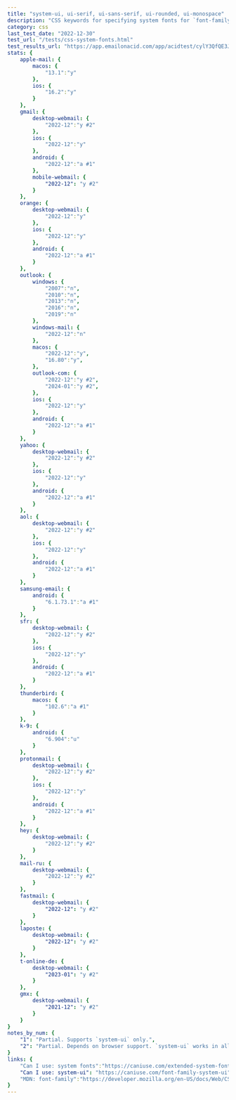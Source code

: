 ```yaml
---
title: "system-ui, ui-serif, ui-sans-serif, ui-rounded, ui-monospace"
description: "CSS keywords for specifying system fonts for `font-family`."
category: css
last_test_date: "2022-12-30"
test_url: "/tests/css-system-fonts.html"
test_results_url: "https://app.emailonacid.com/app/acidtest/cylY3QfQE3JBZdvEGzDrCa9D78HmSgry19cYKLZGKqWpA/list"
stats: {
	apple-mail: {
		macos: {
			"13.1":"y"
		},
		ios: {
			"16.2":"y"
		}
	},
	gmail: {
		desktop-webmail: {
			"2022-12":"y #2"
		},
		ios: {
			"2022-12":"y"
		},
		android: {
			"2022-12":"a #1"
		},
        mobile-webmail: {
            "2022-12": "y #2"
        }
	},
    orange: {
        desktop-webmail: {
            "2022-12":"y"
        },
        ios: {
            "2022-12":"y"
        },
        android: {
            "2022-12":"a #1"
        }
    },
	outlook: {
		windows: {
			"2007":"n",
			"2010":"n",
			"2013":"n",
			"2016":"n",
			"2019":"n"
		},
		windows-mail: {
			"2022-12":"n"
		},
		macos: {
			"2022-12":"y",
			"16.80":"y",
		},
		outlook-com: {
			"2022-12":"y #2",
			"2024-01":"y #2",
		},
		ios: {
			"2022-12":"y"
		},
		android: {
			"2022-12":"a #1"
		}
	},
	yahoo: {
		desktop-webmail: {
			"2022-12":"y #2"
		},
		ios: {
			"2022-12":"y"
		},
		android: {
			"2022-12":"a #1"
		}
	},
	aol: {
		desktop-webmail: {
			"2022-12":"y #2"
		},
		ios: {
			"2022-12":"y"
		},
		android: {
			"2022-12":"a #1"
		}
	},
	samsung-email: {
		android: {
			"6.1.73.1":"a #1"
		}
	},
    sfr: {
        desktop-webmail: {
            "2022-12":"y #2"
        },
        ios: {
            "2022-12":"y"
        },
        android: {
            "2022-12":"a #1"
        }
    },
	thunderbird: {
		macos: {
			"102.6":"a #1"
		}
	},
	k-9: {
		android: {
			"6.904":"u"
		}
  	},
    protonmail: {
        desktop-webmail: {
            "2022-12":"y #2"
        },
        ios: {
            "2022-12":"y"
        },
        android: {
            "2022-12":"a #1"
        }
    },
    hey: {
        desktop-webmail: {
            "2022-12":"y #2"
        }
    },
    mail-ru: {
        desktop-webmail: {
            "2022-12":"y #2"
        }
    },
	fastmail: {
		desktop-webmail: {
			"2022-12": "y #2"
		}
	},
    laposte: {
        desktop-webmail: {
            "2022-12": "y #2"
        }
    },
    t-online-de: {
        desktop-webmail: {
            "2023-01": "y #2"
        }
    },
    gmx: {
        desktop-webmail: {
            "2021-12": "y #2"
        }
    }
}
notes_by_num: {
    "1": "Partial. Supports `system-ui` only.",
    "2": "Partial. Depends on browser support. `system-ui` works in all browsers. `ui-serif`, `ui-sans-serif`, `ui-rounded` and `ui-monospace` are supported on all browsers on iOS and Safari on MacOS."
}
links: {
	"Can I use: system fonts":"https://caniuse.com/extended-system-fonts",
	"Can I use: system-ui": "https://caniuse.com/font-family-system-ui",
	"MDN: font-family":"https://developer.mozilla.org/en-US/docs/Web/CSS/font-family"
}
---
```


